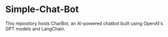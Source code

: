 # Simple-Chat-Bot
This repository hosts CharBot, an AI-powered chatbot built using OpenAI's GPT models and LangChain.

